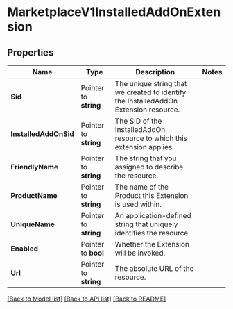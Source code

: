 # MarketplaceV1InstalledAddOnExtension

## Properties

Name | Type | Description | Notes
------------ | ------------- | ------------- | -------------
**Sid** | Pointer to **string** | The unique string that we created to identify the InstalledAddOn Extension resource. |
**InstalledAddOnSid** | Pointer to **string** | The SID of the InstalledAddOn resource to which this extension applies. |
**FriendlyName** | Pointer to **string** | The string that you assigned to describe the resource. |
**ProductName** | Pointer to **string** | The name of the Product this Extension is used within. |
**UniqueName** | Pointer to **string** | An application-defined string that uniquely identifies the resource. |
**Enabled** | Pointer to **bool** | Whether the Extension will be invoked. |
**Url** | Pointer to **string** | The absolute URL of the resource. |

[[Back to Model list]](../README.md#documentation-for-models) [[Back to API list]](../README.md#documentation-for-api-endpoints) [[Back to README]](../README.md)


